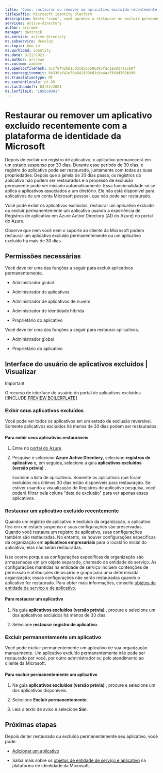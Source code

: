 ```yaml
---
title: 'Como: restaurar ou remover um aplicativo excluído recentemente com a plataforma de identidade da Microsoft | Azure'
titleSuffix: Microsoft identity platform
description: Neste "como", você aprende a restaurar ou excluir permanentemente um aplicativo excluído recentemente registrado com a plataforma de identidade da Microsoft.
services: active-directory
author: arcrowe
manager: dastrock
ms.service: active-directory
ms.subservice: develop
ms.topic: how-to
ms.workload: identity
ms.date: 3/22/2021
ms.author: arcrowe
ms.custom: aaddev
ms.openlocfilehash: a5cf8f42bb15d3ce566506d85fac192027a1c69f
ms.sourcegitcommit: bb330af42e70e8419996d3cba4acff49d398b399
ms.translationtype: MT
ms.contentlocale: pt-BR
ms.lasthandoff: 03/24/2021
ms.locfileid: "105039001"
---
```

# <a name="restore-or-remove-a-recently-deleted-application-with-the-microsoft-identity-platform"></a>Restaurar ou remover um aplicativo excluído recentemente com a plataforma de identidade da Microsoft
Depois de excluir um registro de aplicativo, o aplicativo permanecerá em um estado suspenso por 30 dias. Durante esse período de 30 dias, o registro do aplicativo pode ser restaurado, juntamente com todas as suas propriedades. Depois que a janela de 30 dias passa, os registros do aplicativo não podem ser restaurados e o processo de exclusão permanente pode ser iniciado automaticamente.  Essa funcionalidade só se aplica a aplicativos associados a um diretório.  Ele não está disponível para aplicativos de um conta Microsoft pessoal, que não pode ser restaurado.

Você pode exibir os aplicativos excluídos, restaurar um aplicativo excluído ou excluir permanentemente um aplicativo usando a experiência de Registros de aplicativo em Azure Active Directory (AD do Azure) no portal do Azure.

Observe que nem você nem o suporte ao cliente da Microsoft podem restaurar um aplicativo excluído permanentemente ou um aplicativo excluído há mais de 30 dias.

## <a name="required-permissions"></a>Permissões necessárias
Você deve ter uma das funções a seguir para excluir aplicativos permanentemente.

- Administrador global

- Administrador de aplicativos

- Administrador de aplicativos de nuvem

- Administrador de identidade híbrida

- Proprietário do aplicativo

Você deve ter uma das funções a seguir para restaurar aplicativos.

- Administrador global

- Proprietário do aplicativo

## <a name="deleted-applications-ui--preview"></a>Interface do usuário de aplicativos excluídos | Visualizar

> [!IMPORTANT]
> O recurso de interface do usuário do portal de aplicativos excluídos [!INCLUDE [PREVIEW BOILERPLATE](../../../includes/active-directory-develop-preview.md)]

### <a name="view-your-deleted-applications"></a>Exibir seus aplicativos excluídos
Você pode ver todos os aplicativos em um estado de exclusão reversível.  Somente aplicativos excluídos há menos de 30 dias podem ser restaurados.

#### <a name="to-view-your-restorable-applications"></a>Para exibir seus aplicativos restauráveis
1. Entre no [portal do Azure](https://portal.azure.com/).

2. Pesquise e selecione **Azure Active Directory**, selecione **registros de aplicativo** e, em seguida, selecione a guia **aplicativos excluídos (versão prévia)** .

    Examine a lista de aplicativos. Somente os aplicativos que foram excluídos nos últimos 30 dias estão disponíveis para restauração. Se estiver usando a visualização de Registros de aplicativo pesquisa, você poderá filtrar pela coluna "data de exclusão" para ver apenas esses aplicativos.

### <a name="restore-a-recently-deleted-application"></a>Restaurar um aplicativo excluído recentemente

Quando um registro de aplicativo é excluído da organização, o aplicativo fica em um estado suspenso e suas configurações são preservadas. Quando você restaura um registro de aplicativo, suas configurações também são restauradas.  No entanto, se houver configurações específicas da organização em **aplicativos empresariais** para o locatário inicial do aplicativo, elas não serão restauradas.  

Isso ocorre porque as configurações específicas da organização são armazenadas em um objeto separado, chamado de entidade de serviço.  As configurações mantidas na entidade de serviço incluem contenções de permissão e atribuições de usuário e grupo para uma determinada organização; essas configurações não serão restauradas quando o aplicativo for restaurado. Para obter mais informações, consulte [objetos de entidade de serviço e de aplicativo](app-objects-and-service-principals.md). 


#### <a name="to-restore-an-application"></a>Para restaurar um aplicativo
1. Na guia **aplicativos excluídos (versão prévia)** , procure e selecione um dos aplicativos excluídos há menos de 30 dias.

2. Selecione **restaurar registro de aplicativo**.

### <a name="permanently-delete-an-application"></a>Excluir permanentemente um aplicativo
Você pode excluir permanentemente um aplicativo de sua organização manualmente. Um aplicativo excluído permanentemente não pode ser restaurado por você, por outro administrador ou pelo atendimento ao cliente da Microsoft.

#### <a name="to-permanently-delete-an-application"></a>Para excluir permanentemente um aplicativo

1. Na guia **aplicativos excluídos (versão prévia)** , procure e selecione um dos aplicativos disponíveis.

2. Selecione **Excluir permanentemente**.

3. Leia o texto de aviso e selecione **Sim**.

## <a name="next-steps"></a>Próximas etapas
Depois de ter restaurado ou excluído permanentemente seu aplicativo, você pode:

- [Adicionar um aplicativo](quickstart-register-app.md)

- Saiba mais sobre os [objetos de entidade de serviço e aplicativo](app-objects-and-service-principals.md) na plataforma de identidade da Microsoft.
